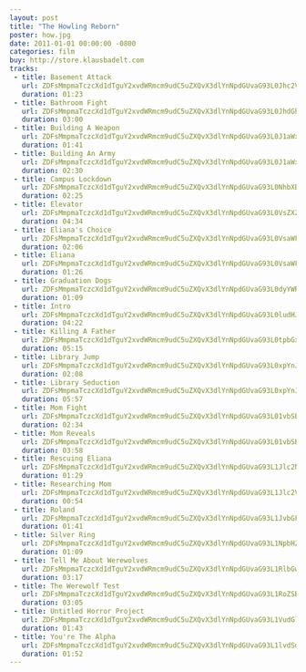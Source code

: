 ```yaml
---
layout: post
title: "The Howling Reborn"
poster: how.jpg
date: 2011-01-01 00:00:00 -0800
categories: film
buy: http://store.klausbadelt.com
tracks:
 - title: Basement Attack
   url: ZDFsMmpmaTczcXd1dTguY2xvdWRmcm9udC5uZXQvX3dlYnNpdGUvaG93L0Jhc2VtZW50IEF0dGFjay5tcDM=
   duration: 01:23
 - title: Bathroom Fight
   url: ZDFsMmpmaTczcXd1dTguY2xvdWRmcm9udC5uZXQvX3dlYnNpdGUvaG93L0JhdGhyb29tIEZpZ2h0Lm1wMw==
   duration: 03:00
 - title: Building A Weapon
   url: ZDFsMmpmaTczcXd1dTguY2xvdWRmcm9udC5uZXQvX3dlYnNpdGUvaG93L0J1aWxkaW5nIEEgV2VhcG9uLm1wMw==
   duration: 01:41
 - title: Building An Army
   url: ZDFsMmpmaTczcXd1dTguY2xvdWRmcm9udC5uZXQvX3dlYnNpdGUvaG93L0J1aWxkaW5nIEFuIEFybXkubXAz
   duration: 02:30
 - title: Campus Lockdown
   url: ZDFsMmpmaTczcXd1dTguY2xvdWRmcm9udC5uZXQvX3dlYnNpdGUvaG93L0NhbXB1cyBMb2NrZG93bi5tcDM=
   duration: 02:25
 - title: Elevator
   url: ZDFsMmpmaTczcXd1dTguY2xvdWRmcm9udC5uZXQvX3dlYnNpdGUvaG93L0VsZXZhdG9yLm1wMw==
   duration: 04:34
 - title: Eliana's Choice
   url: ZDFsMmpmaTczcXd1dTguY2xvdWRmcm9udC5uZXQvX3dlYnNpdGUvaG93L0VsaWFuYSdzIENob2ljZS5tcDM=
   duration: 02:06
 - title: Eliana
   url: ZDFsMmpmaTczcXd1dTguY2xvdWRmcm9udC5uZXQvX3dlYnNpdGUvaG93L0VsaWFuYS5tcDM=
   duration: 01:26
 - title: Graduation Dogs
   url: ZDFsMmpmaTczcXd1dTguY2xvdWRmcm9udC5uZXQvX3dlYnNpdGUvaG93L0dyYWR1YXRpb24gRG9ncy5tcDM=
   duration: 01:09
 - title: Intro
   url: ZDFsMmpmaTczcXd1dTguY2xvdWRmcm9udC5uZXQvX3dlYnNpdGUvaG93L0ludHJvLm1wMw==
   duration: 04:22
 - title: Killing A Father
   url: ZDFsMmpmaTczcXd1dTguY2xvdWRmcm9udC5uZXQvX3dlYnNpdGUvaG93L0tpbGxpbmcgQSBGYXRoZXIubXAz
   duration: 05:15
 - title: Library Jump
   url: ZDFsMmpmaTczcXd1dTguY2xvdWRmcm9udC5uZXQvX3dlYnNpdGUvaG93L0xpYnJhcnkgSnVtcC5tcDM=
   duration: 02:08
 - title: Library Seduction
   url: ZDFsMmpmaTczcXd1dTguY2xvdWRmcm9udC5uZXQvX3dlYnNpdGUvaG93L0xpYnJhcnkgU2VkdWN0aW9uLm1wMw==
   duration: 05:57
 - title: Mom Fight
   url: ZDFsMmpmaTczcXd1dTguY2xvdWRmcm9udC5uZXQvX3dlYnNpdGUvaG93L01vbSBGaWdodC5tcDM=
   duration: 02:34
 - title: Mom Reveals
   url: ZDFsMmpmaTczcXd1dTguY2xvdWRmcm9udC5uZXQvX3dlYnNpdGUvaG93L01vbSBSZXZlYWxzLm1wMw==
   duration: 03:58
 - title: Rescuing Eliana
   url: ZDFsMmpmaTczcXd1dTguY2xvdWRmcm9udC5uZXQvX3dlYnNpdGUvaG93L1Jlc2N1aW5nIEVsaWFuYS5tcDM=
   duration: 01:29
 - title: Researching Mom
   url: ZDFsMmpmaTczcXd1dTguY2xvdWRmcm9udC5uZXQvX3dlYnNpdGUvaG93L1Jlc2VhcmNoaW5nIE1vbS5tcDM=
   duration: 00:54
 - title: Roland
   url: ZDFsMmpmaTczcXd1dTguY2xvdWRmcm9udC5uZXQvX3dlYnNpdGUvaG93L1JvbGFuZC5tcDM=
   duration: 01:41
 - title: Silver Ring
   url: ZDFsMmpmaTczcXd1dTguY2xvdWRmcm9udC5uZXQvX3dlYnNpdGUvaG93L1NpbHZlciBSaW5nLm1wMw==
   duration: 01:09
 - title: Tell Me About Werewolves
   url: ZDFsMmpmaTczcXd1dTguY2xvdWRmcm9udC5uZXQvX3dlYnNpdGUvaG93L1RlbGwgTWUgQWJvdXQgV2VyZXdvbHZlcy5tcDM=
   duration: 03:17
 - title: The Werewolf Test
   url: ZDFsMmpmaTczcXd1dTguY2xvdWRmcm9udC5uZXQvX3dlYnNpdGUvaG93L1RoZSBXZXJld29sZiBUZXN0Lm1wMw==
   duration: 03:05
 - title: Untitled Horror Project
   url: ZDFsMmpmaTczcXd1dTguY2xvdWRmcm9udC5uZXQvX3dlYnNpdGUvaG93L1VudGl0bGVkIEhvcnJvciBQcm9qZWN0Lm1wMw==
   duration: 01:43
 - title: You're The Alpha
   url: ZDFsMmpmaTczcXd1dTguY2xvdWRmcm9udC5uZXQvX3dlYnNpdGUvaG93L1lvdSdyZSBUaGUgQWxwaGEubXAz
   duration: 01:52
---
```

